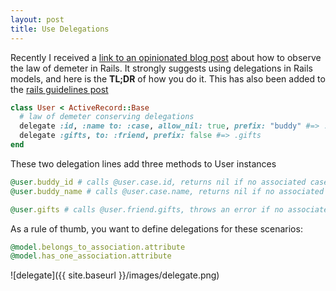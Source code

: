 ```yaml
---
layout: post
title: Use Delegations
---
```

Recently I received a [link to an opinionated blog post](https://medium.com/@gioch/design-patterns-law-of-demeter-with-rails-49a44a9689fe) about how to observe the law of demeter in Rails. It strongly suggests using delegations in Rails models, and here is the __TL;DR__ of how you do it. This has also been added to the [rails guidelines post](http://epigene.github.io/Rails4:_Follow_Model_Best_Practices)

```ruby
class User < ActiveRecord::Base
  # law of demeter conserving delegations
  delegate :id, :name to: :case, allow_nil: true, prefix: "buddy" #=> .buddy_id
  delegate :gifts, to: :friend, prefix: false #=> .gifts
end
```

These two delegation lines add three methods to User instances

```ruby
@user.buddy_id # calls @user.case.id, returns nil if no associated case is found
@user.buddy_name # calls @user.case.name, returns nil if no associated case is found

@user.gifts # calls @user.friend.gifts, throws an error if no associated friend
```

As a rule of thumb, you want to define delegations for these scenarios:

```ruby
@model.belongs_to_association.attribute
@model.has_one_association.attribute
```

![delegate]({{ site.baseurl }}/images/delegate.png)
